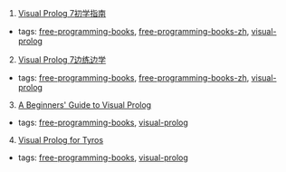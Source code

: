 1. [Visual Prolog 7初学指南](http://wiki.visual-prolog.com/index.php?title=A_Beginners_Guide_to_Visual_Prolog_in_Chinese)
  * tags: [free-programming-books](tags/free-programming-books.md), [free-programming-books-zh](tags/free-programming-books-zh.md), [visual-prolog](tags/visual-prolog.md)
2. [Visual Prolog 7边练边学](http://wiki.visual-prolog.com/index.php?title=Visual_Prolog_for_Tyros_in_Chinese)
  * tags: [free-programming-books](tags/free-programming-books.md), [free-programming-books-zh](tags/free-programming-books-zh.md), [visual-prolog](tags/visual-prolog.md)
3. [A Beginners' Guide to Visual Prolog](http://wiki.visual-prolog.com/index.php?title=A_Beginners_Guide_to_Visual_Prolog)
  * tags: [free-programming-books](tags/free-programming-books.md), [visual-prolog](tags/visual-prolog.md)
4. [Visual Prolog for Tyros](http://wiki.visual-prolog.com/index.php?title=Visual_Prolog_for_Tyros)
  * tags: [free-programming-books](tags/free-programming-books.md), [visual-prolog](tags/visual-prolog.md)

